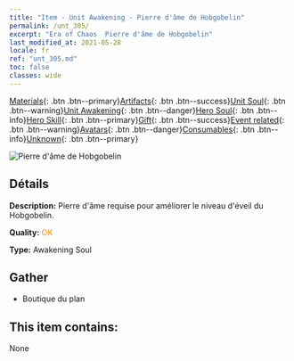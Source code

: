 ```yaml
---
title: "Item - Unit Awakening - Pierre d'âme de Hobgobelin"
permalink: /unt_305/
excerpt: "Era of Chaos  Pierre d'âme de Hobgobelin"
last_modified_at: 2021-05-28
locale: fr
ref: "unt_305.md"
toc: false
classes: wide
---
```

 [Materials](/ItemsFR/){: .btn .btn--primary}[Artifacts](/ItemsFR/Artifacts/){: .btn .btn--success}[Unit Soul](/ItemsFR/UnitSoul/){: .btn .btn--warning}[Unit Awakening](/ItemsFR/UnitAwakening/){: .btn .btn--danger}[Hero Soul](/ItemsFR/HeroSoul/){: .btn .btn--info}[Hero Skill](/ItemsFR/HeroSkill/){: .btn .btn--primary}[Gift](/ItemsFR/Gift/){: .btn .btn--success}[Event related](/ItemsFR/Events/){: .btn .btn--warning}[Avatars](/ItemsFR/Avatars/){: .btn .btn--danger}[Consumables](/ItemsFR/Consumables/){: .btn .btn--info}[Unknown](/ItemsFR/Unknown/){: .btn .btn--primary}

 ![Pierre d'âme de Hobgobelin](/images/u/tia_shourenzhanshi.jpg)

## Détails
 **Description:** Pierre d'âme requise pour améliorer le niveau d'éveil du Hobgobelin.

 **Quality:** <span style="color: #FF8C00">OK</span>

 **Type:** Awakening Soul

## Gather

*    Boutique du plan 

## This item contains:

  None

